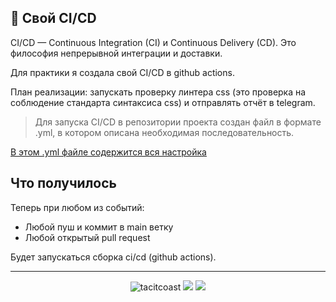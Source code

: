 ## 🗿 Свой CI/CD

CI/CD — Continuous Integration (CI) и Continuous Delivery (CD). Это философия непрерывной интеграции и доставки.

Для практики я создала свой CI/CD в github actions.

План реализации: запускать проверку линтера css (это проверка на соблюдение стандарта синтаксиса css) и отправлять отчёт в telegram.

> Для запуска CI/CD в репозитории проекта создан файл в формате .yml, в котором описана необходимая последовательность.

[В этом .yml файле содержится вся настройка](https://github.com/tacitcoast/tacitcoast.github.io/blob/main/.github/workflows/cicd.yml)

## Что получилось
Теперь при любом из событий:
- Любой пуш и коммит в main ветку
- Любой открытый pull request

Будет запускаться сборка ci/cd (github actions).

___
<p align="center">
  <img src="https://komarev.com/ghpvc/?username=tacitcoast" alt="tacitcoast" />
    <a href="https://github.com/tacitcoast/"><img src="https://img.shields.io/github/followers/tacitcoast?style=flat-square?color=%234CC61E&label=GitHub%20Followers%20"/></a>
  <a href="https://github.com/tacitcoast/"><img src="https://img.shields.io/github/last-commit/tacitcoast/tacitcoast?style=flat-square?color=red&label=Last%20Updated%20"/></a>
</p>
